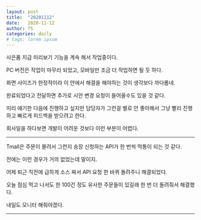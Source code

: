 ```yaml
---
layout: post
title:  "20201112"
date:   2020-11-12
author: TS
categories: daily
# tags: lorem ipsum
---
```


사은품 지급 미리보기 기능을 계속 해서 작업중이다.

PC 버전은 작업이 마무리 되었고, 모바일만 조금 더 작업하면 될 듯 하다.

화면 사이즈가 한정적이라 이 안에서 해결을 해야하는 것이 생각보다 까다롭네.

완료되었다고 전달하면 추가로 시안 변경 요청이 들어올수도 있을 것 같다.

미리 얘기한 다음에 진행하고 싶지만 담당자가 그런걸 별로 안 좋아해서 그냥 빨리 진행하고 빠르게 피드백을 받으려고 한다.

회사일을 하다보면 개발이 어려운 것보다 이런 부분이 어렵다.

---

Tmall은 주문이 몰려서 그런지 송장 신청하는 API가 한 번씩 먹통이 되는 것 같다.

전에는 이런 경우가 거의 없었는데 말이지.

어제 퇴근 직전에 급하게 소스 짜서 API 요청 한 바퀴 돌려주니 해결되었다.

오늘 점심 먹고 나서도 한 100건 정도 유사한 주문들이 있길래 한 번 더 돌려줘서 해결했다.

내일도 모니터 해줘야겠다.

---
